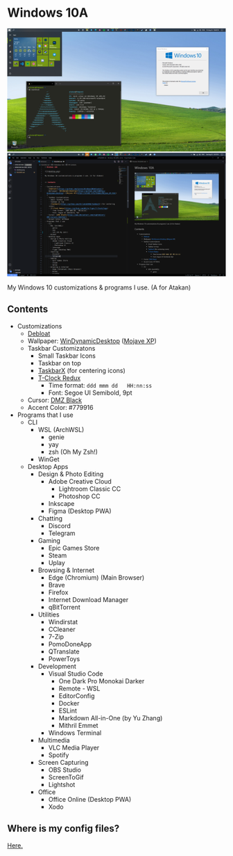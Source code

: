 # Windows 10A

![](desktop.png)
![](editor.png)

My Windows 10 customizations & programs I use. (A for Atakan)


## Contents

- Customizations
  - [Debloat]((https://github.com/Sycnex/Windows10Debloater))
  - Wallpaper: [WinDynamicDesktop](https://github.com/t1m0thyj/WinDynamicDesktop) ([Mojave XP](https://windd.info/themes/Mojave_XP.html))
  - Taskbar Customizatons
    - Small Taskbar Icons
    - Taskbar on top
    - [TaskbarX](https://github.com/ChrisAnd1998/TaskbarX) (for centering icons)
    - [T-Clock Redux](https://github.com/White-Tiger/T-Clock/tags)
      - Time format: `ddd mmm dd   HH:nn:ss`
      - Font: Segoe UI Semibold, 9pt
  - Cursor: [DMZ Black](https://www.deviantart.com/nighted/art/DMZ-Cursors-58429447)
  - Accent Color: #779916
- Programs that I use
  - CLI
    - WSL (ArchWSL)
      - genie
      - yay
      - zsh (Oh My Zsh!)
    - WinGet
  - Desktop Apps
    - Design & Photo Editing
      - Adobe Creative Cloud
        - Lightroom Classic CC
        - Photoshop CC
      - Inkscape
      - Figma (Desktop PWA)
    - Chatting
      - Discord
      - Telegram
    - Gaming
      - Epic Games Store
      - Steam
      - Uplay
    - Browsing & Internet
      - Edge (Chromium) (Main Browser)
      - Brave
      - Firefox
      - Internet Download Manager
      - qBitTorrent
    - Utilities
      - Windirstat
      - CCleaner
      - 7-Zip
      - PomoDoneApp
      - QTranslate
      - PowerToys
    - Development
      - Visual Studio Code
        - One Dark Pro Monokai Darker
        - Remote - WSL
        - EditorConfig
        - Docker
        - ESLint
        - Markdown All-in-One (by Yu Zhang)
        - Mithril Emmet
      - Windows Terminal
    - Multimedia
      - VLC Media Player
      - Spotify
    - Screen Capturing
      - OBS Studio
      - ScreenToGif
      - Lightshot
    - Office
      - Office Online (Desktop PWA)
      - Xodo

## Where is my config files?

[Here.](https://github.com/AtakanErmis/dotfiles)